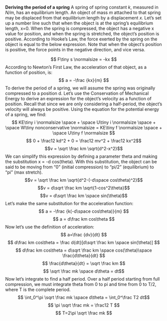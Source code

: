 **Deriving the period of a spring**
A spring of spring constant *k*, measured in *N/m*, has an equilibrium length. An object of mass *m* attached to that spring may be displaced from that equilibrium length by a displacement *x.* Let’s set up a number line such that when the object is at the spring’s equilibrium length, x=0. When the spring is compressed, the object has a negative x value for position, and when the spring is stretched, the object’s position is positive. According to Hooke’s Law, the force exerted by the spring on the object is equal to the below expression. Note that when the object’s position is positive, the force points in the negative direction, and vice versa.

$$ F\tiny s \normalsize = -kx $$
According to Newton’s First Law, the acceleration of that object, as a function of position, is: $$ a = -\frac {kx}{m} $$
To derive the period of a spring, we will assume the spring was originally compressed to a position d. Let’s use the Conservation of Mechanical Energy to derive an expression for the object’s velocity as a function of position. Recall that since we are only considering a half-period, the object’s velocity will always be positive. Using the equation for the potential energy of a spring, we find:
$$ KE\tiny i \normalsize \space + \space U\tiny i \normalsize \space + \space W\tiny nonconservative \normalsize = KE\tiny f \normalsize \space + \space U\tiny f \normalsize $$
$$ 0 + \frac12 kd^2 + 0 = \frac12 mv^2 + \frac12 kx^2$$
$$v = \sqrt \frac km \sqrt{d^2-x^2}$$
We can simplify this expression by defining a parameter theta and making the substitution x = -d cos(theta). With this substitution, the object can be said to be moving from “0” (initial compression) to “pi/2” (equilibrium) to “pi” (max stretch).
$$v = \sqrt \frac km \sqrt{d^2-(-d\space cos\theta)^2}$$
$$v = d\sqrt \frac km \sqrt{1-cos^2\theta}$$
$$v = d\sqrt \frac km \space sin(\theta)$$
Let’s make the same substitution for the acceleration function:
$$ a = -\frac {k(-d\space cos\theta)}{m} $$
$$ a = d\frac km cos\theta $$
Now let’s use the definition of acceleration:
$$ a=\frac {dv}{dt} $$
$$ d\frac km cos\theta = \frac d{dt}[d\sqrt \frac km \space sin(\theta)] $$
$$ d\frac km cos\theta = d\sqrt \frac km \space cos(\theta)\space \frac{d\theta}{dt} $$
$$ \frac{d\theta}{dt} = \sqrt \frac km $$
$$ \sqrt \frac mk \space d\theta = dt$$
Now let’s integrate to find a half period. Over a half period starting from full compression, we must integrate theta from 0 to pi and time from 0 to T/2, where T is the complete period.
$$ \int_0^\pi \sqrt \frac mk \space d\theta = \int_0^\frac T2 dt$$
$$ \pi \sqrt \frac mk = \frac12 T $$
$$ T=2\pi \sqrt \frac mk $$

